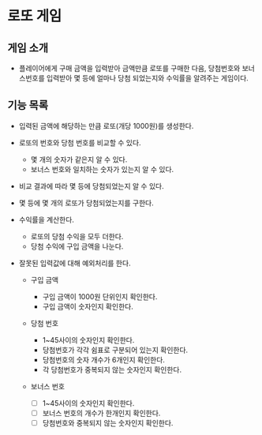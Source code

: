 # 로또 게임

## 게임 소개

- 플레이어에게 구매 금액을 입력받아 금액만큼 로또를 구매한 다음, 당첨번호와 보너스번호를 입력받아 몇 등에 얼마나 당첨 되었는지와 수익률을 알려주는 게임이다.

## 기능 목록

- 입력된 금액에 해당하는 만큼 로또(개당 1000원)를 생성한다.

- 로또의 번호와 당첨 번호를 비교할 수 있다.

  - 몇 개의 숫자가 같은지 알 수 있다.
  - 보너스 번호와 일치하는 숫자가 있는지 알 수 있다.

- 비교 결과에 따라 몇 등에 당첨되었는지 알 수 있다.

- 몇 등에 몇 개의 로또가 당첨되었는지를 구한다.

- 수익률을 계산한다.

  - 로또의 당첨 수익을 모두 더한다.
  - 당첨 수익에 구입 금액을 나눈다.

- 잘못된 입력값에 대해 예외처리를 한다.

  - 구입 금액

    - 구입 금액이 1000원 단위인지 확인한다.
    - 구입 금액이 숫자인지 확인한다.

  - 당첨 번호

    - 1~45사이의 숫자인지 확인한다.
    - 당첨번호가 각각 쉼표로 구분되어 있는지 확인한다.
    - 당첨번호의 숫자 개수가 6개인지 확인한다.
    - 각 당첨번호가 중복되지 않는 숫자인지 확인한다.

  - 보너스 번호

    - [ ] 1~45사이의 숫자인지 확인한다.
    - [ ] 보너스 번호의 개수가 한개인지 확인한다.
    - [ ] 당첨번호와 중복되지 않는 숫자인지 확인한다.
